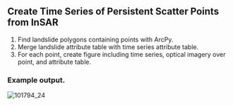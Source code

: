 ## Create Time Series of Persistent Scatter Points from InSAR
1) Find landslide polygons containing points with ArcPy.
2) Merge landslide attribute table with time series attribute table.
3) For each point, create figure including time series, optical imagery over point, and attribute table.


### Example output.
![101794_24](https://user-images.githubusercontent.com/94650022/144731687-1efc0860-8f43-48c1-9e8a-3b5b21163a17.png)
